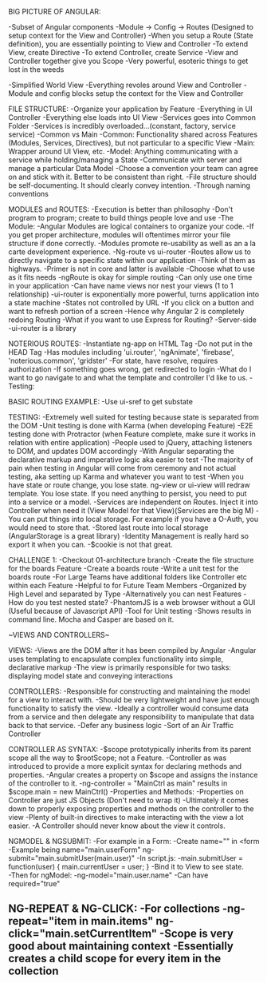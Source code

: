 BIG PICTURE OF ANGULAR:

-Subset of Angular components
-Module -> Config -> Routes (Designed to setup context for the View and Controller)
-When you setup a Route (State definition), you are essentially pointing to View and Controller
-To extend View, create Directive
-To extend Controller, create Service
-View and Controller together give you Scope
-Very powerful, esoteric things to get lost in the weeds

-Simplified World View
-Everything revoles around View and Controller
-Module and config blocks setup the context for the View and Controller

FILE STRUCTURE:
-Organize your application by Feature
  -Everything in UI Controller
  -Everything else loads into UI View
  -Services goes into Common Folder
  -Services is incredibly overloaded...(constant, factory, service service)
    -Common vs Main
      -Common: Functionality shared across Features (Modules, Services, Directives), but not particular to a specific View
      -Main: Wrapper around UI View, etc.
  -Model: Anything communicating with a service while holding/managing a State
    -Communicate with server and manage a particular Data Model
-Choose a convention your team can agree on and stick with it. Better to be consistent than right.
-File structure should be self-documenting. It should clearly convey intention.
    -Through naming conventions

MODULES and ROUTES:
-Execution is better than philosophy
  -Don't program to program; create to build things people love and use
-The Module:
  -Angular Modules are logical containers to organize your code.
  -If you get proper architecture, modules will oftentimes mirror your file structure if done correctly.
  -Modules promote re-usability as well as an a la carte development experience.
    -Ng-route vs ui-router
-Routes allow us to directly navigate to a specific state within our application
  -Think of them as highways.
  -Primer is not in core and latter is available
  -Choose what to use as it fits needs
  -ngRoute is okay for simple routing
    -Can only use one time in your application
      -Can have name views nor nest your views (1 to 1 relationship)
  -ui-router is exponentially more powerful, turns application into a state machine
    -States not controlled by URL
      -If you click on a button and want to refresh portion of a screen
  -Hence why Angular 2 is completely redoing Routing
  -What if you want to use Express for Routing?
    -Server-side
  -ui-router is a library

NOTERIOUS ROUTES:
-Instantiate ng-app on HTML Tag
  -Do not put in the HEAD Tag
-Has modules including 'ui.router', 'ngAnimate', 'firebase', 'noterious.common', 'gridster'
-For state, have resolve, requires authorization
-If something goes wrong, get redirected to login
-What do I want to go navigate to and what the template and controller I'd like to us.
-Testing:

BASIC ROUTING EXAMPLE:
-Use ui-sref to get substate

TESTING:
-Extremely well suited for testing because state is separated from the DOM
-Unit testing is done with Karma (when developing Feature)
-E2E testing done with Protractor (when Feature complete, make sure it works in relation with entire application)
-People used to jQuery, attaching listeners to DOM, and updates DOM accordingly
-With Angular separating the declarative markup and imperative logic aka easier to test
-The majority of pain when testing in Angular will come from ceremony and not actual testing, aka setting up Karma and whatever you want to test
-When you have state or route change, you lose state. ng-view or ui-view will redraw template. You lose state. If you need anything to persist, you need to put into a service or a model.
-Services are independent on Routes. Inject it into Controller when need it (View Model for that View)(Services are the big M)
-You can put things into local storage. For example if you have a O-Auth, you would need to store that.
  -Stored last route into local storage (AngularStorage is a great library)
  -Identity Management is really hard so export it when you can.
  -$cookie is not that great.

CHALLENGE 1:
-Checkout 01-architecture branch
-Create the file structure for the boards Feature
-Create a boards route
-Write a unit test for the boards route
-For Large Teams have additional folders like Controller etc within each Feature
  -Helpful to for Future Team Members
  -Organized by High Level and separated by Type
  -Alternatively you can nest Features
-How do you test nested state?
-PhantomJS is a web browser without a GUI (Useful because of Javascript API)
  -Tool for Unit testing
  -Shows results in command line. Mocha and Casper are based on it.

~VIEWS AND CONTROLLERS~

VIEWS:
-Views are the DOM after it has been compiled by Angular
-Angular uses templating to encapsulate complex functionality into simple, declarative markup
-The view is primarily responsible for two tasks: displaying model state and conveying interactions

CONTROLLERS:
-Responsible for constructing and maintaining the model for a view to interact with.
-Should be very lightweight and have just enough functionality to satisfy the view.
-Ideally a controller would consume data from a service and then delegate any responsibility to manipulate that data back to that service.
  -Defer any business logic
  -Sort of an Air Traffic Controller

CONTROLLER AS SYNTAX:
-$scope prototypically inherits from its parent scope all the way to $rootScope; not a Feature.
-Controller as was introduced to provide a more explicit syntax for declaring methods and properties.
-Angular creates a property on $scope and assigns the instance of the controller to it.
-ng-controller = "MainCtrl as main" results in $scope.main = new MainCtrl()
-Properties and Methods:
  -Properties on Controller are just JS Objects (Don't need to wrap it)
  -Ultimately it comes down to properly exposing properties and methods on the controller to the view
  -Plenty of built-in directives to make interacting with the view a lot easier.
  -A Controller should never know about the view it controls.

NGMODEL & NGSUBMIT:
-For example in a Form:
  -Create name="" in <form
    -Example being name="main.userForm" ng-submit="main.submitUser(main.user)"
      -In script.js:
        -main.submitUser = function(user) {
          main.currentUser = user;
        }
    -Bind it to View to see state.    
  -Then for ngModel:
    -ng-model="main.user.name"
-Can have required="true"

NG-REPEAT & NG-CLICK:
-For collections
-ng-repeat="item in main.items" ng-click="main.setCurrentItem"
-Scope is very good about maintaining context
  -Essentially creates a child scope for every item in the collection
-

